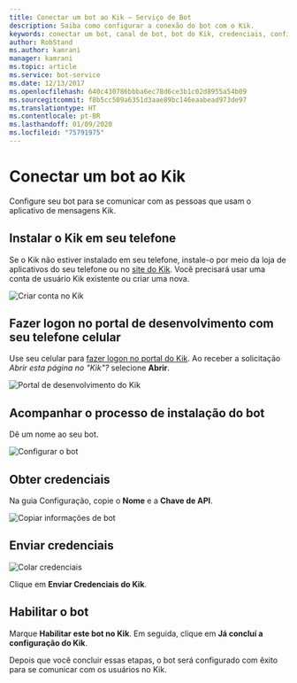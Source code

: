```yaml
---
title: Conectar um bot ao Kik – Serviço de Bot
description: Saiba como configurar a conexão do bot com o Kik.
keywords: conectar um bot, canal de bot, bot do Kik, credenciais, configurar, telefone
author: RobStand
ms.author: kamrani
manager: kamrani
ms.topic: article
ms.service: bot-service
ms.date: 12/13/2017
ms.openlocfilehash: 640c430786bbba6ec78d6ce3b1c02d8955a54b09
ms.sourcegitcommit: f8b5cc509a6351d3aae89bc146eaabead973de97
ms.translationtype: HT
ms.contentlocale: pt-BR
ms.lasthandoff: 01/09/2020
ms.locfileid: "75791975"
---
```

# <a name="connect-a-bot-to-kik"></a>Conectar um bot ao Kik

Configure seu bot para se comunicar com as pessoas que usam o aplicativo de mensagens Kik.

## <a name="install-kik-on-your-phone"></a>Instalar o Kik em seu telefone

Se o Kik não estiver instalado em seu telefone, instale-o por meio da loja de aplicativos do seu telefone ou no <a href="https://www.kik.com/" target="_blank">site do Kik</a>. Você precisará usar uma conta de usuário Kik existente ou criar uma nova.

![Criar conta no Kik](./media/channels/kik-signup.png)

## <a name="log-into-the-dev-portal-with-your-mobile-phone"></a>Fazer logon no portal de desenvolvimento com seu telefone celular

Use seu celular para <a href="https://dev.kik.com" target="_blank">fazer logon no portal do Kik</a>. Ao receber a solicitação _Abrir esta página no "Kik"?_ selecione **Abrir**. 

![Portal de desenvolvimento do Kik](./media/channels/kik-dev-portal.png)

## <a name="follow-the-bot-setup-process"></a>Acompanhar o processo de instalação do bot

Dê um nome ao seu bot.

![Configurar o bot](./media/channels/kik-phone.png)

## <a name="gather-credentials"></a>Obter credenciais

Na guia Configuração, copie o **Nome** e a **Chave de API**.

![Copiar informações de bot](./media/channels/kik-configure.png)

## <a name="submit-credentials"></a>Enviar credenciais

![Colar credenciais](./media/channels/kik-creds.png)

Clique em **Enviar Credenciais do Kik**.

## <a name="enable-the-bot"></a>Habilitar o bot

Marque **Habilitar este bot no Kik**. Em seguida, clique em **Já concluí a configuração do Kik**.

Depois que você concluir essas etapas, o bot será configurado com êxito para se comunicar com os usuários no Kik.
